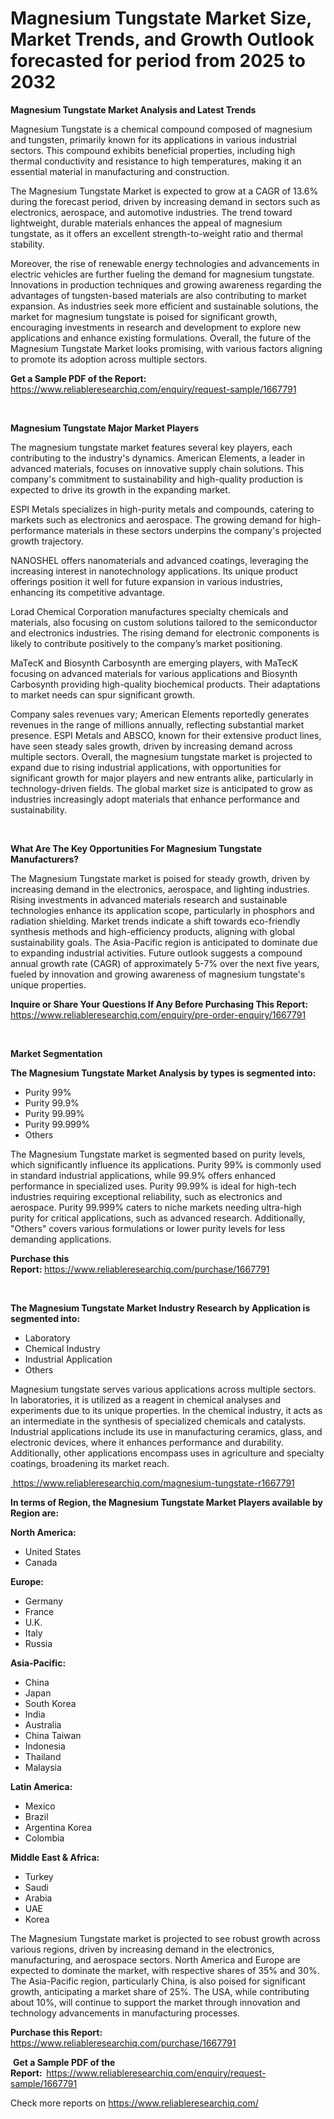 <p><h1>Magnesium Tungstate Market Size, Market Trends, and Growth Outlook forecasted for period from 2025 to 2032</h1></p><p><strong>Magnesium Tungstate Market Analysis and Latest Trends</strong></p>
<p><p>Magnesium Tungstate is a chemical compound composed of magnesium and tungsten, primarily known for its applications in various industrial sectors. This compound exhibits beneficial properties, including high thermal conductivity and resistance to high temperatures, making it an essential material in manufacturing and construction. </p><p>The Magnesium Tungstate Market is expected to grow at a CAGR of 13.6% during the forecast period, driven by increasing demand in sectors such as electronics, aerospace, and automotive industries. The trend toward lightweight, durable materials enhances the appeal of magnesium tungstate, as it offers an excellent strength-to-weight ratio and thermal stability. </p><p>Moreover, the rise of renewable energy technologies and advancements in electric vehicles are further fueling the demand for magnesium tungstate. Innovations in production techniques and growing awareness regarding the advantages of tungsten-based materials are also contributing to market expansion. As industries seek more efficient and sustainable solutions, the market for magnesium tungstate is poised for significant growth, encouraging investments in research and development to explore new applications and enhance existing formulations. Overall, the future of the Magnesium Tungstate Market looks promising, with various factors aligning to promote its adoption across multiple sectors.</p></p>
<p><strong>Get a Sample PDF of the Report:&nbsp;</strong> <a href="https://www.reliableresearchiq.com/enquiry/request-sample/1667791?utm_campaign=2278&utm_medium=2&utm_source=Github&utm_content=ia&utm_term=07032025&utm_id=magnesium-tungstate">https://www.reliableresearchiq.com/enquiry/request-sample/1667791</a></p>
<p>&nbsp;</p>
<p><strong>Magnesium Tungstate Major Market Players</strong></p>
<p><p>The magnesium tungstate market features several key players, each contributing to the industry's dynamics. American Elements, a leader in advanced materials, focuses on innovative supply chain solutions. This company's commitment to sustainability and high-quality production is expected to drive its growth in the expanding market.</p><p>ESPI Metals specializes in high-purity metals and compounds, catering to markets such as electronics and aerospace. The growing demand for high-performance materials in these sectors underpins the company's projected growth trajectory. </p><p>NANOSHEL offers nanomaterials and advanced coatings, leveraging the increasing interest in nanotechnology applications. Its unique product offerings position it well for future expansion in various industries, enhancing its competitive advantage.</p><p>Lorad Chemical Corporation manufactures specialty chemicals and materials, also focusing on custom solutions tailored to the semiconductor and electronics industries. The rising demand for electronic components is likely to contribute positively to the company’s market positioning.</p><p>MaTecK and Biosynth Carbosynth are emerging players, with MaTecK focusing on advanced materials for various applications and Biosynth Carbosynth providing high-quality biochemical products. Their adaptations to market needs can spur significant growth.</p><p>Company sales revenues vary; American Elements reportedly generates revenues in the range of millions annually, reflecting substantial market presence. ESPI Metals and ABSCO, known for their extensive product lines, have seen steady sales growth, driven by increasing demand across multiple sectors. Overall, the magnesium tungstate market is projected to expand due to rising industrial applications, with opportunities for significant growth for major players and new entrants alike, particularly in technology-driven fields. The global market size is anticipated to grow as industries increasingly adopt materials that enhance performance and sustainability.</p></p>
<p>&nbsp;</p>
<p><strong>What Are The Key Opportunities For Magnesium Tungstate Manufacturers?</strong></p>
<p><p>The Magnesium Tungstate market is poised for steady growth, driven by increasing demand in the electronics, aerospace, and lighting industries. Rising investments in advanced materials research and sustainable technologies enhance its application scope, particularly in phosphors and radiation shielding. Market trends indicate a shift towards eco-friendly synthesis methods and high-efficiency products, aligning with global sustainability goals. The Asia-Pacific region is anticipated to dominate due to expanding industrial activities. Future outlook suggests a compound annual growth rate (CAGR) of approximately 5-7% over the next five years, fueled by innovation and growing awareness of magnesium tungstate's unique properties.</p></p>
<p><strong>Inquire or Share Your Questions If Any Before Purchasing This Report:</strong> <a href="https://www.reliableresearchiq.com/enquiry/pre-order-enquiry/1667791?utm_campaign=2278&utm_medium=2&utm_source=Github&utm_content=ia&utm_term=07032025&utm_id=magnesium-tungstate">https://www.reliableresearchiq.com/enquiry/pre-order-enquiry/1667791</a></p>
<p>&nbsp;</p>
<p><strong>Market Segmentation</strong></p>
<p><strong>The Magnesium Tungstate Market Analysis by types is segmented into:</strong></p>
<p><ul><li>Purity 99%</li><li>Purity 99.9%</li><li>Purity 99.99%</li><li>Purity 99.999%</li><li>Others</li></ul></p>
<p><p>The Magnesium Tungstate market is segmented based on purity levels, which significantly influence its applications. Purity 99% is commonly used in standard industrial applications, while 99.9% offers enhanced performance in specialized uses. Purity 99.99% is ideal for high-tech industries requiring exceptional reliability, such as electronics and aerospace. Purity 99.999% caters to niche markets needing ultra-high purity for critical applications, such as advanced research. Additionally, "Others" covers various formulations or lower purity levels for less demanding applications.</p></p>
<p><strong>Purchase this Report:&nbsp;</strong><a href="https://www.reliableresearchiq.com/purchase/1667791?utm_campaign=2278&utm_medium=2&utm_source=Github&utm_content=ia&utm_term=07032025&utm_id=magnesium-tungstate">https://www.reliableresearchiq.com/purchase/1667791</a></p>
<p>&nbsp;</p>
<p><strong>The Magnesium Tungstate Market Industry Research by Application is segmented into:</strong></p>
<p><ul><li>Laboratory</li><li>Chemical Industry</li><li>Industrial Application</li><li>Others</li></ul></p>
<p><p>Magnesium tungstate serves various applications across multiple sectors. In laboratories, it is utilized as a reagent in chemical analyses and experiments due to its unique properties. In the chemical industry, it acts as an intermediate in the synthesis of specialized chemicals and catalysts. Industrial applications include its use in manufacturing ceramics, glass, and electronic devices, where it enhances performance and durability. Additionally, other applications encompass uses in agriculture and specialty coatings, broadening its market reach.</p></p>
<p><a href="https://www.reliableresearchiq.com/magnesium-tungstate-r1667791?utm_campaign=2278&utm_medium=2&utm_source=Github&utm_content=ia&utm_term=07032025&utm_id=magnesium-tungstate">&nbsp;https://www.reliableresearchiq.com/magnesium-tungstate-r1667791</a></p>
<p><strong>In terms of Region, the Magnesium Tungstate Market Players available by Region are:</strong></p>
<p>
    <p> <strong> North America: </strong>
        <ul>
            <li>United States</li>
            <li>Canada</li>
        </ul>
        </p> 
    <p> <strong> Europe: </strong>
        <ul>
            <li>Germany</li>
            <li>France</li>
            <li>U.K.</li>
            <li>Italy</li>
            <li>Russia</li>
        </ul>
        </p> 
    <p> <strong> Asia-Pacific: </strong>
        <ul>
            <li>China</li>
            <li>Japan</li>
            <li>South Korea</li>
            <li>India</li>
            <li>Australia</li>
            <li>China Taiwan</li>
            <li>Indonesia</li>
            <li>Thailand</li>
            <li>Malaysia</li>
        </ul>
        </p> 
    <p> <strong> Latin America: </strong>
        <ul>
            <li>Mexico</li>
            <li>Brazil</li>
            <li>Argentina Korea</li>
            <li>Colombia</li>
        </ul>
        </p> 
    <p> <strong> Middle East & Africa: </strong>
        <ul>
            <li>Turkey</li>
            <li>Saudi</li>
            <li>Arabia</li>
            <li>UAE</li>
            <li>Korea</li>
        </ul>
    </p>
    </p>
<p><p>The Magnesium Tungstate market is projected to see robust growth across various regions, driven by increasing demand in the electronics, manufacturing, and aerospace sectors. North America and Europe are expected to dominate the market, with respective shares of 35% and 30%. The Asia-Pacific region, particularly China, is also poised for significant growth, anticipating a market share of 25%. The USA, while contributing about 10%, will continue to support the market through innovation and technology advancements in manufacturing processes.</p></p>
<p><strong>Purchase this Report: </strong><a href="https://www.reliableresearchiq.com/purchase/1667791?utm_campaign=2278&utm_medium=2&utm_source=Github&utm_content=ia&utm_term=07032025&utm_id=magnesium-tungstate">https://www.reliableresearchiq.com/purchase/1667791</a></p>
<p>&nbsp;<strong>Get a Sample PDF of the Report:&nbsp;&nbsp;</strong><a href="https://www.reliableresearchiq.com/enquiry/request-sample/1667791?utm_campaign=2278&utm_medium=2&utm_source=Github&utm_content=ia&utm_term=07032025&utm_id=magnesium-tungstate">https://www.reliableresearchiq.com/enquiry/request-sample/1667791</a></p>
<p><strong></strong></p>
<p>Check more reports on <a href="https://www.reliableresearchiq.com/?utm_campaign=2278&utm_medium=2&utm_source=Github&utm_content=ia&utm_term=07032025&utm_id=magnesium-tungstate">https://www.reliableresearchiq.com/</a></p>